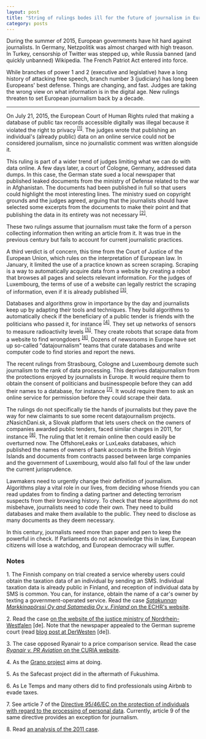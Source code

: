 ```yaml
---
layout: post
title: "String of rulings bodes ill for the future of journalism in Europe"
category: posts
---
```


During the summer of 2015, European governments have hit hard against journalists. In Germany, Netzpolitik was almost charged with high treason. In Turkey, censorship of Twitter was stepped up, while Russia banned (and quickly unbanned) Wikipedia. The French Patriot Act entered into force. 

While branches of power 1 and 2 (executive and legislative) have a long history of attacking free speech, branch number 3 (judiciary) has long been Europeans' best defense. Things are changing, and fast. Judges are taking the wrong view on what information is in the digital age. New rulings threaten to set European journalism back by a decade.

***

On July 21, 2015, the European Court of Human Rights ruled that making a database of public tax records accessible digitally was illegal because it violated the right to privacy <sup><a href="#note_echr">[1]</a></sup>. The judges wrote that publishing an individual's (already public) data on an online service could not be considered journalism, since no journalistic comment was written alongside it.

This ruling is part of a wider trend of judges limiting what we can do with data online. A few days later, a court of Cologne, Germany, addressed data dumps. In this case, the German state sued a local newspaper that published leaked documents from the ministry of Defense related to the war in Afghanistan. The documents had been published in full so that users could highlight the most interesting lines. The ministry sued on copyright grounds and the judges agreed, arguing that the journalists should have selected some excerpts from the documents to make their point and that publishing the data in its entirety was not necessary <sup><a href="#note_nrw">[2]</a></sup>.

These two rulings assume that journalism must take the form of a person collecting information then writing an article from it. It was true in the previous century but fails to account for current journalistic practices. 

A third verdict is of concern, this time from the Court of Justice of the European Union, which rules on the interpretation of European law. In January, it limited the use of a practice known as screen scraping. Scraping is a way to automatically acquire data from a website by creating a robot that browses all pages and selects relevant information. For the judges of Luxembourg, the terms of use of a website can legally restrict the scraping of information, even if it is already published <sup><a href="#note_cjue">[3]</a></sup>.

Databases and algorithms grow in importance by the day and journalists keep up by adapting their tools and techniques. They build algorithms to automatically check if the beneficiary of a public tender is friends with the politicians who passed it, for instance <sup><a href="#note_grano">[4]</a></sup>. They set up networks of sensors to measure radioactivity levels <sup><a href="#note_safecast">[5]</a></sup>. They create robots that scrape data from a website to find wrongdoers <sup><a href="#note_airbnb">[6]</a></sup>. Dozens of newsrooms in Europe have set up so-called "datajournalism" teams that curate databases and write computer code to find stories and report the news.

The recent rulings from Strasbourg, Cologne and Luxembourg demote such journalism to the rank of data processing. This deprives datajournalism from the protections enjoyed by journalists in Europe. It would require them to obtain the consent of politicians and businesspeople before they can add their names to a database, for instance <sup><a href="#note_directive95">[7]</a></sup>. It would require them to ask an online service for permission before they could scrape their data.

The rulings do not specifically tie the hands of journalists but they pave the way for new claimants to sue some recent datajournalism projects. zNasichDani.sk, a Slovak platform that lets users check on the owners of companies awarded public tenders, faced similar charges in 2011, for instance <sup><a href="#note_znasichdani">[8]</a></sup>. The ruling that let it remain online then could easily be overturned now. The OffshoreLeaks or LuxLeaks databases, which published the names of owners of bank accounts in the British Virgin Islands and documents from contracts passed between large companies and the government of Luxembourg, would also fall foul of the law under the current jurisprudence. 

Lawmakers need to urgently change their definition of journalism. Algorithms play a vital role in our lives, from deciding whose friends you can read updates from to finding a dating partner and detecting terrorism suspects from their browsing history. To check that these algorithms do not misbehave, journalists need to code their own. They need to build databases and make them available to the public. They need to disclose as many documents as they deem necessary.

In this century, journalists need more than paper and pen to keep the powerful in check. If Parliaments do not acknowledge this in law, European citizens will lose a watchdog, and European democracy will suffer.

### Notes

<a name="note_echr"></a>1. The Finnish company on trial created a service whereby users could obtain the taxation data of an individual by sending an SMS. Individual taxation data is already public in Finland, and reception of individual data by SMS is common. You can, for instance, obtain the name of a car's owner by texting a government-operated service. Read the case [_Satakunnan Markkinapörssi Oy and Satamedia Oy v. Finland_ on the ECHR's website](http://hudoc.echr.coe.int/eng?i=001-156272).

<a name="note_nrw"></a>2. Read the case [on the website of the justice ministry of Nordrhein-Westfalen](http://www.justiz.nrw.de/nrwe/olgs/koeln/j2015/6_U_5_15_Urteil_20150612.html) [de]. Note that the newspaper appealed to the German supreme court (read [blog post at DerWesten](http://www.derwesten-recherche.org/2015/08/streit-um-afghanistan-papiere-funke-gruppe-zieht-gegen-bundesregierung-vor-bundesgerichtshof/) [de]).

<a name="note_cjue"></a>3. The case opposed Ryanair to a price comparison service. Read the case [_Ryanair v. PR Aviation_ on the CURIA website](http://curia.europa.eu/juris/document/document.jsf?text=&docid=161388&pageIndex=0&doclang=EN&mode=lst&dir=&occ=first&part=1&cid=339706).

<a name="note_grano"></a>4. As the [Grano project](http://granoproject.org) aims at doing.

<a name="note_safecast"></a>5. As the Safecast project did in the aftermath of Fukushima.

<a name="note_airbnb"></a>6. As Le Temps and many others did to find professionals using Airbnb to evade taxes.

<a name="note_directive95"></a>7. See article 7 of the [Directive 95/46/EC on the protection of individuals with regard to the processing of personal data](http://eur-lex.europa.eu/legal-content/en/ALL/?uri=CELEX:31995L0046). Currently, article 9 of the same directive provides an exception for journalism.

<a name="note_znasichdani"></a>8. Read [an analysis of the 2011 case](http://www.epsiplatform.eu/content/slovak-privacy-commissioner-not-impressed-open-data).